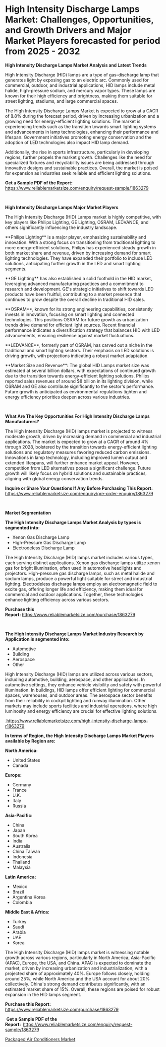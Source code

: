 <p><h1>High Intensity Discharge Lamps Market: Challenges, Opportunities, and Growth Drivers and Major Market Players forecasted for period from 2025 - 2032</h1></p><p><strong>High Intensity Discharge Lamps Market Analysis and Latest Trends</strong></p>
<p><p>High Intensity Discharge (HID) lamps are a type of gas-discharge lamp that generates light by exposing gas to an electric arc. Commonly used for commercial, outdoor, and industrial applications, HID lamps include metal halide, high-pressure sodium, and mercury vapor types. These lamps are known for their high efficiency and brightness, making them suitable for street lighting, stadiums, and large commercial spaces.</p><p>The High Intensity Discharge Lamps Market is expected to grow at a CAGR of 8.8% during the forecast period, driven by increasing urbanization and a growing need for energy-efficient lighting solutions. The market is experiencing trends such as the transition towards smart lighting systems and advancements in lamp technologies, enhancing their performance and lifespan. Government initiatives promoting energy conservation and the adoption of LED technologies also impact HID lamp demand.</p><p>Additionally, the rise in sports infrastructure, particularly in developing regions, further propels the market growth. Challenges like the need for specialized fixtures and recyclability issues are being addressed through innovative designs and sustainable practices. Overall, the market is poised for expansion as industries seek reliable and efficient lighting solutions.</p></p>
<p><strong>Get a Sample PDF of the Report:&nbsp;</strong> <a href="https://www.reliablemarketsize.com/enquiry/request-sample/1863279?utm_campaign=2296&utm_medium=2&utm_source=Github&utm_content=ia&utm_term=07022025&utm_id=high-intensity-discharge-lamps">https://www.reliablemarketsize.com/enquiry/request-sample/1863279</a></p>
<p>&nbsp;</p>
<p><strong>High Intensity Discharge Lamps Major Market Players</strong></p>
<p><p>The High Intensity Discharge (HID) Lamps market is highly competitive, with key players like Philips Lighting, GE Lighting, OSRAM, LEDVANCE, and others significantly influencing the industry landscape. </p><p>**Philips Lighting** is a major player, emphasizing sustainability and innovation. With a strong focus on transitioning from traditional lighting to more energy-efficient solutions, Philips has experienced steady growth in both market share and revenue, driven by increasing demand for smart lighting technologies. They have expanded their portfolio to include LED solutions, anticipating further growth in the LED and smart lighting segments.</p><p>**GE Lighting** has also established a solid foothold in the HID market, leveraging advanced manufacturing practices and a commitment to research and development. GE's strategic initiatives to shift towards LED products have been fruitful, contributing to a market presence that continues to grow despite the overall decline in traditional HID sales.</p><p>**OSRAM**, known for its strong engineering capabilities, consistently invests in innovation, focusing on smart lighting and connected technologies. This positions OSRAM for future growth as urbanization trends drive demand for efficient light sources. Recent financial performance indicates a diversification strategy that balances HID with LED advancements, ensuring resilience against market fluctuations.</p><p>**LEDVANCE**, formerly part of OSRAM, has carved out a niche in the traditional and smart lighting sectors. Their emphasis on LED solutions is driving growth, with projections indicating a robust market adaptation.</p><p>**Market Size and Revenue**: The global HID Lamps market size was estimated at several billion dollars, with expectations of continued growth due to the transition towards energy-efficient lighting solutions. Philips reported sales revenues of around $8 billion in its lighting division, while OSRAM and GE also contribute significantly to the sector's performance. Future growth is anticipated as environmental regulations tighten and energy efficiency priorities deepen across various industries.</p></p>
<p>&nbsp;</p>
<p><strong>What Are The Key Opportunities For High Intensity Discharge Lamps Manufacturers?</strong></p>
<p><p>The High Intensity Discharge (HID) lamps market is projected to witness moderate growth, driven by increasing demand in commercial and industrial applications. The market is expected to grow at a CAGR of around 4% through 2028, bolstered by the transition towards energy-efficient lighting solutions and regulatory measures favoring reduced carbon emissions. Innovations in lamp technology, including improved lumen output and extended lifespans, will further enhance market appeal. However, competition from LED alternatives poses a significant challenge. Future growth will likely focus on hybrid solutions and sustainable practices, aligning with global energy conservation trends.</p></p>
<p><strong>Inquire or Share Your Questions If Any Before Purchasing This Report:</strong> <a href="https://www.reliablemarketsize.com/enquiry/pre-order-enquiry/1863279?utm_campaign=2296&utm_medium=2&utm_source=Github&utm_content=ia&utm_term=07022025&utm_id=high-intensity-discharge-lamps">https://www.reliablemarketsize.com/enquiry/pre-order-enquiry/1863279</a></p>
<p>&nbsp;</p>
<p><strong>Market Segmentation</strong></p>
<p><strong>The High Intensity Discharge Lamps Market Analysis by types is segmented into:</strong></p>
<p><ul><li>Xenon Gas Discharge Lamp</li><li>High-Pressure Gas Discharge Lamp</li><li>Electrodeless Discharge Lamp</li></ul></p>
<p><p>The High Intensity Discharge (HID) lamps market includes various types, each serving distinct applications. Xenon gas discharge lamps utilize xenon gas for bright illumination, often used in automotive headlights and projectors. High-pressure gas discharge lamps, such as metal halide and sodium lamps, produce a powerful light suitable for street and industrial lighting. Electrodeless discharge lamps employ an electromagnetic field to excite gas, offering longer life and efficiency, making them ideal for commercial and outdoor applications. Together, these technologies enhance lighting efficiency across various sectors.</p></p>
<p><strong>Purchase this Report:&nbsp;</strong><a href="https://www.reliablemarketsize.com/purchase/1863279?utm_campaign=2296&utm_medium=2&utm_source=Github&utm_content=ia&utm_term=07022025&utm_id=high-intensity-discharge-lamps">https://www.reliablemarketsize.com/purchase/1863279</a></p>
<p>&nbsp;</p>
<p><strong>The High Intensity Discharge Lamps Market Industry Research by Application is segmented into:</strong></p>
<p><ul><li>Automotive</li><li>Building</li><li>Aerospace</li><li>Other</li></ul></p>
<p><p>High Intensity Discharge (HID) lamps are utilized across various sectors, including automotive, building, aerospace, and other applications. In automotive settings, they enhance vehicle visibility and safety with powerful illumination. In buildings, HID lamps offer efficient lighting for commercial spaces, warehouses, and outdoor areas. The aerospace sector benefits from their reliability in cockpit lighting and runway illumination. Other markets may include sports facilities and industrial operations, where high luminosity and energy efficiency are crucial for effective lighting solutions.</p></p>
<p><a href="https://www.reliablemarketsize.com/high-intensity-discharge-lamps-r1863279?utm_campaign=2296&utm_medium=2&utm_source=Github&utm_content=ia&utm_term=07022025&utm_id=high-intensity-discharge-lamps">&nbsp;https://www.reliablemarketsize.com/high-intensity-discharge-lamps-r1863279</a></p>
<p><strong>In terms of Region, the High Intensity Discharge Lamps Market Players available by Region are:</strong></p>
<p>
    <p> <strong> North America: </strong>
        <ul>
            <li>United States</li>
            <li>Canada</li>
        </ul>
        </p> 
    <p> <strong> Europe: </strong>
        <ul>
            <li>Germany</li>
            <li>France</li>
            <li>U.K.</li>
            <li>Italy</li>
            <li>Russia</li>
        </ul>
        </p> 
    <p> <strong> Asia-Pacific: </strong>
        <ul>
            <li>China</li>
            <li>Japan</li>
            <li>South Korea</li>
            <li>India</li>
            <li>Australia</li>
            <li>China Taiwan</li>
            <li>Indonesia</li>
            <li>Thailand</li>
            <li>Malaysia</li>
        </ul>
        </p> 
    <p> <strong> Latin America: </strong>
        <ul>
            <li>Mexico</li>
            <li>Brazil</li>
            <li>Argentina Korea</li>
            <li>Colombia</li>
        </ul>
        </p> 
    <p> <strong> Middle East & Africa: </strong>
        <ul>
            <li>Turkey</li>
            <li>Saudi</li>
            <li>Arabia</li>
            <li>UAE</li>
            <li>Korea</li>
        </ul>
    </p>
    </p>
<p><p>The High Intensity Discharge (HID) lamps market is witnessing notable growth across various regions, particularly in North America, Asia-Pacific (APAC), Europe, the USA, and China. APAC is expected to dominate the market, driven by increasing urbanization and industrialization, with a projected share of approximately 40%. Europe follows closely, holding around 25%, while North America and the USA account for about 20% collectively. China's strong demand contributes significantly, with an estimated market share of 15%. Overall, these regions are poised for robust expansion in the HID lamps segment.</p></p>
<p><strong>Purchase this Report: </strong><a href="https://www.reliablemarketsize.com/purchase/1863279?utm_campaign=2296&utm_medium=2&utm_source=Github&utm_content=ia&utm_term=07022025&utm_id=high-intensity-discharge-lamps">https://www.reliablemarketsize.com/purchase/1863279</a></p>
<p>&nbsp;<strong>Get a Sample PDF of the Report:&nbsp;&nbsp;</strong><a href="https://www.reliablemarketsize.com/enquiry/request-sample/1863279?utm_campaign=2296&utm_medium=2&utm_source=Github&utm_content=ia&utm_term=07022025&utm_id=high-intensity-discharge-lamps">https://www.reliablemarketsize.com/enquiry/request-sample/1863279</a></p>
<p><strong></strong></p>
<p><p><a href="https://github.com/jeastefanowicz7816/Market-Research-Report-List-1/blob/main/packaged-air-conditioners-market.md?utm_campaign=2296&utm_medium=2&utm_source=Github&utm_content=ia&utm_term=07022025&utm_id=high-intensity-discharge-lamps">Packaged Air Conditioners Market</a></p></p>